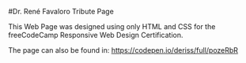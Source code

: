 
#Dr. René Favaloro Tribute Page

This Web Page was designed using only HTML and CSS for the freeCodeCamp Responsive Web Design Certification. 

The page can also be found in:  https://codepen.io/deriss/full/pozeRbR
